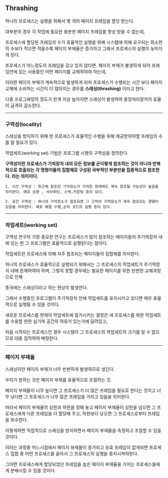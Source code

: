 ## Thrashing

하나의 프로세스는 실행을 위해서 몇 개의 페이지 프레임을 할당 받는다.

대부분의 경우 각 작업에 필요한 충분한 페이지 프레임을 항상 받을 수 없는데,

프로세스에 할당된 프레임의 수가 효율적인 실행을 위해 시스템에 의해 요구되는 최소한의 수보다 적으면 적을수록 페이지 부재율은 증가하고 그래서 프로세스의 실행이 늦어지게 된다.

프로세스가 어느정도의 프레임을 갖고 있지 않다면. 페이지 부재가 불생하게 되어 프레임안에 있는 사용중인 어떤 페이지를 교체하여야 하는데,

이러한 페이지 부재가 계속적으로 발생하게 되어 프로세스가 수행되는 시간 보다 페이지 교체에 소비하는 시간이 더 많아지는 경우를 **스레싱(thrashing)** 이라고 한다.

다중 프로그래밍의 정도가 한계 이상 높아지면 스래싱이 발생하여 중앙처리장치의 효율이 급격히 감소한다.

------------------------------------------------------

### 구역성(locality)

스래싱을 방지하기 위해 한 프로세스가 효율적인 수행을 위해 제공받아야할 프레임의 수를 알 필요가 있다.

작업세트(working set) 기법은 프로그램 시행의 구역성을 정의한다.

**구역성이란 프로세스가 기억장치 내의 모든 정보를 균이랗게 참조하는 것이 아니라 반복적으로 호출되는 각 명령어들의 집합체로 구성된 국부적인 부분만을 집중적으로 참조한다. 라는 의미이다.**

```
1. 시간 구역성 : 최근에 참조된 기억장소가 가까운 장래에도 계속 참조될 가능성이 높음을 의미한다. 예로 순환 , 서브루틴, 스택,카운팅 등이 있다.

2. 공간 구역성 : 하나의 기억장소가 참조되면 그 근처의 기억장소가 계속 참조되는 경향이 있음을 의미한다. 예로 배열 수행,순차 코드의 실행 등이 있다.
```

------------------------------------------------------

### 작업세트(working set)

구역성 연구의 가장 중요한 연구는 프로세스가 많이 참조하는 페이지들의 주기억장치 내에 있는 한 그 프로그램은 효율적으로 실행된다는 점이다.

작업세트란 프로세스에 의해 자주 참조되는 페이지들의 집합체를 의미한다.

하나의 프로세스가 효율적으로 실행되기 위해서는 그 프로세스의 작업세트가 주기억장치 내에 존재하여야 하며, 그렇지 못할 경우에는 필요한 페이지를 위한 빈번한 교체과정으로 인해

종국에는 스래싱이라고 하는 현상이 발생한다.

그래서 수행중인 프로그램이 주기억장치 안에 작업세트를 유지시키고 있다면 매우 효율적으로 실행될 수 있을 것이다.

새로운 프로세스를 현재의 작업세트에 첨가시키는 결정은 새 프로세스를 위한 작업세트를 수용할 만한 실기억 공간의 여유가 있는가에 달려있고, 

처음 시작되는 프로세스인 경우 시스템이 그 프로세스의 작업세트의 크기를 알 수 없으므로 대충 짐작하여 배정한다.

------------------------------------------------------

### 페이지 부재율

스래싱이란 페이지 부재가 너무 빈번하게 발생하므로 생긴다.

우리가 원하는 것은 페이지 부재를 효율적으로 조절하는 것.

페이지 부재율이 너무 높다면 그 프로세스가 더 많은 프레임을 필요로 한다는 것이고 너무 낮다면 그 프로세스가 너무 많은 프레임을 가지고 있음을 의미한다.

따라서 페이지 부재율의 상한과 하한을 정해 놓고 페이지 부재율이 상한을 넘으면 그 프로세스에게 다른 프레임을 더 할당해 주고, 하한보다 낮으면 그 프로세스로부터 프레임을 회수한다. 

이렇게하면 직접적으로 스래싱을 방지하면서 페이지 부재율을 측정하고 조절할 수 있을 것이다.

이러는 과정중 어느시점에서 페이지 뷰재율이 증가되고 유효 프레임이 없게되면 프로세스 집합 중 어떤 프로세스를 골라서 그 프로세스의 실행을 중지시켜야한다.

그러면 프로세스에게 할당되었던 프레임을 높은 페이지 부재율을 가지는 프로세스들에게 분배시킬 수 있을 것이다.
